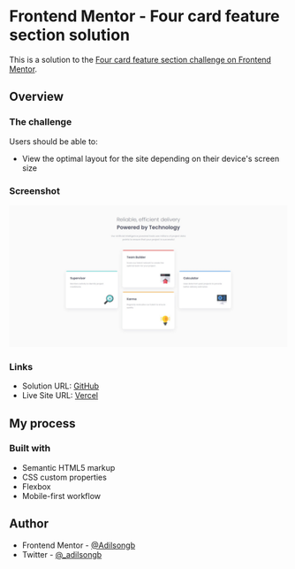 # Frontend Mentor - Four card feature section solution

This is a solution to the [Four card feature section challenge on Frontend Mentor](https://www.frontendmentor.io/challenges/four-card-feature-section-weK1eFYK).

## Overview

### The challenge

Users should be able to:

- View the optimal layout for the site depending on their device's screen size

### Screenshot

![](images/screenshot.jpeg)

### Links

- Solution URL: [GitHub](https://github.com/Adilsongb/four-card-feature-section)
- Live Site URL: [Vercel](https://four-card-feature-section-three-sage.vercel.app/)

## My process

### Built with

- Semantic HTML5 markup
- CSS custom properties
- Flexbox
- Mobile-first workflow

## Author

- Frontend Mentor - [@Adilsongb](https://www.frontendmentor.io/profile/Adilsongb)
- Twitter - [@_adilsongb](https://twitter.com/_adilsongb)